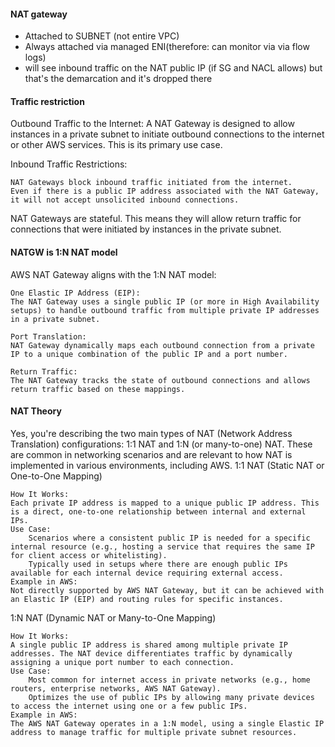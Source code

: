 #### NAT gateway
* Attached to SUBNET (not entire VPC)
* Always attached via managed ENI(therefore: can monitor via via flow logs)
* will see inbound traffic on the NAT public IP (if SG and NACL allows) but that's the demarcation and it's dropped there

#### Traffic restriction

Outbound Traffic to the Internet:
A NAT Gateway is designed to allow instances in a private subnet to initiate outbound connections to the internet or other AWS services. This is its primary use case.

Inbound Traffic Restrictions:

    NAT Gateways block inbound traffic initiated from the internet.
    Even if there is a public IP address associated with the NAT Gateway, it will not accept unsolicited inbound connections.

NAT Gateways are stateful. This means they will allow return traffic for connections that were initiated by instances in the private subnet.

#### NATGW is 1:N NAT model

AWS NAT Gateway aligns with the 1:N NAT model:

    One Elastic IP Address (EIP):
    The NAT Gateway uses a single public IP (or more in High Availability setups) to handle outbound traffic from multiple private IP addresses in a private subnet.

    Port Translation:
    NAT Gateway dynamically maps each outbound connection from a private IP to a unique combination of the public IP and a port number.

    Return Traffic:
    The NAT Gateway tracks the state of outbound connections and allows return traffic based on these mappings.



#### NAT Theory
Yes, you're describing the two main types of NAT (Network Address Translation) configurations: 1:1 NAT and 1:N (or many-to-one) NAT. These are common in networking scenarios and are relevant to how NAT is implemented in various environments, including AWS.
1:1 NAT (Static NAT or One-to-One Mapping)

    How It Works:
    Each private IP address is mapped to a unique public IP address. This is a direct, one-to-one relationship between internal and external IPs.
    Use Case:
        Scenarios where a consistent public IP is needed for a specific internal resource (e.g., hosting a service that requires the same IP for client access or whitelisting).
        Typically used in setups where there are enough public IPs available for each internal device requiring external access.
    Example in AWS:
    Not directly supported by AWS NAT Gateway, but it can be achieved with an Elastic IP (EIP) and routing rules for specific instances.

1:N NAT (Dynamic NAT or Many-to-One Mapping)

    How It Works:
    A single public IP address is shared among multiple private IP addresses. The NAT device differentiates traffic by dynamically assigning a unique port number to each connection.
    Use Case:
        Most common for internet access in private networks (e.g., home routers, enterprise networks, AWS NAT Gateway).
        Optimizes the use of public IPs by allowing many private devices to access the internet using one or a few public IPs.
    Example in AWS:
    The AWS NAT Gateway operates in a 1:N model, using a single Elastic IP address to manage traffic for multiple private subnet resources.



